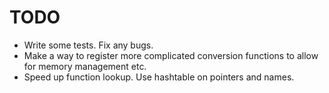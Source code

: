 TODO
====

* Write some tests. Fix any bugs.
* Make a way to register more complicated conversion functions to allow for memory management etc.
* Speed up function lookup. Use hashtable on pointers and names.
